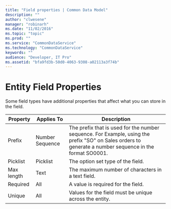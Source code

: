 ```yaml
---
title: "Field properties | Common Data Model"
description: ""
author: "clwesene"
manager: "robinarh"
ms.date: "11/02/2016"
ms.topic: "topic"
ms.prod: ""
ms.service: "CommonDataService"
ms.technology: "CommonDataService"
keywords: ""
audience: "Developer, IT Pro"
ms.assetid: "bfa9fd3b-50d0-4063-9308-a02113a3f74b"
---
```


# Entity Field Properties

Some field types have additional properties that affect what you can store in the field.

Property | Applies To | Description
--- | --- | ---
Prefix | Number Sequence | The prefix that is used for the number sequence. For Example, using the prefix "SO" on Sales orders to generate a number sequence in the format SO0001.
Picklist | Picklist | The option set type of the field.
Max length | Text | The maximum number of characters in a text field.
Required | All | A value is required for the field.
Unique | All | Values for the field must be unique across the entity.
